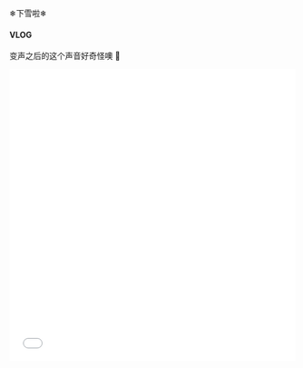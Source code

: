 ❄下雪啦❄
<!--more-->

#### VLOG

变声之后的这个声音好奇怪噢 🤔

<iframe src="//player.bilibili.com/player.html?aid=35643691&cid=62512719&page=1" scrolling="no" border="0" frameborder="no" framespacing="0" allowfullscreen="true" width="100%" height="515"> </iframe>
